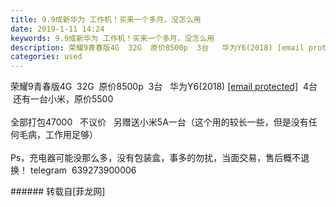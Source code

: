 ```yaml
---
title: 9.9成新华为 工作机！买来一个多月，没怎么用
date: 2019-1-11 14:24
keywords: 9.9成新华为 工作机！买来一个多月，没怎么用
description: 荣耀9青春版4G  32G  原价8500p  3台   华为Y6(2018) [email protected]  4台   还有一台小米，原价5500                全部打包47000   不议价   另赠送小米5A一台（这个用的较长一些，但是没有任何毛病，工作用足够）Ps，充电器可能没那么多，没有包装盒，事多的勿扰，当面交易，售后概不退换！ telegram  639273900006
categories: used
---
```

<td class="t_f" id="postmessage_2666772">

荣耀9青春版4G  32G  原价8500p  3台   华为Y6(2018) <a class="__cf_email__" data-cfemail="6456234f5552030624515c545414" href="/cdn-cgi/l/email-protection">[email protected]</a>  4台   还有一台小米，原价5500                <br/>
<br/>
全部打包47000   不议价   另赠送小米5A一台（这个用的较长一些，但是没有任何毛病，工作用足够）<br/>
<br/>
Ps，充电器可能没那么多，没有包装盒，事多的勿扰，当面交易，售后概不退换！ telegram  639273900006<br/>
</td>
###### 转载自[菲龙网]